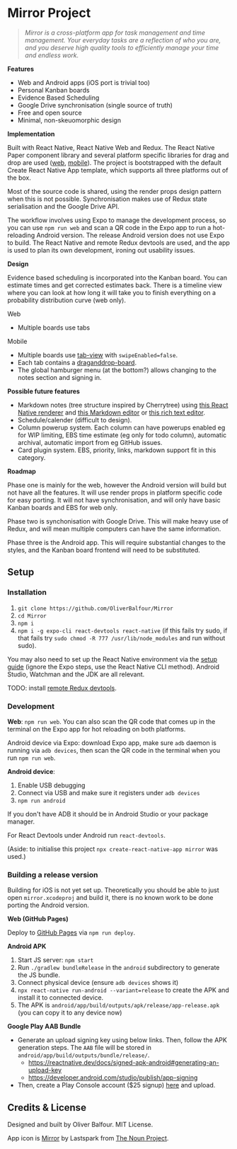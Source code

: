 
# Mirror Project

> *Mirror is a cross-platform app for task management and time management. Your everyday tasks are a reflection of who you are, and you deserve high quality tools to efficiently manage your time and endless work.*

**Features**

- Web and Android apps (iOS port is trivial too)
- Personal Kanban boards
- Evidence Based Scheduling
- Google Drive synchronisation (single source of truth)
- Free and open source
- Minimal, non-skeuomorphic design

**Implementation**

Built with React Native, React Native Web and Redux. The React Native Paper component library and several platform specific libraries for drag and drop are used ([web](https://github.com/atlassian/react-beautiful-dnd), [mobile](https://github.com/bear-junior/react-native-draganddrop-board)). The project is bootstrapped with the default Create React Native App template, which supports all three platforms out of the box.

Most of the source code is shared, using the render props design pattern when this is not possible. Synchronisation makes use of Redux state serialisation and the Google Drive API.

The workflow involves using Expo to manage the development process, so you can use `npm run web` and scan a QR code in the Expo app to run a hot-reloading Android version. The release Android version does not use Expo to build. The React Native and remote Redux devtools are used, and the app is used to plan its own development, ironing out usability issues.

**Design**

Evidence based scheduling is incorporated into the Kanban board. You can estimate times and get corrected estimates back. There is a timeline view where you can look at how long it will take you to finish everything on a probability distribution curve (web only).

Web

- Multiple boards use tabs

Mobile

- Multiple boards use [tab-view](https://github.com/satya164/react-native-tab-view) with `swipeEnabled=false`.
- Each tab contains a [draganddrop-board](https://github.com/bear-junior/react-native-draganddrop-board).
- The global hamburger menu (at the bottom?) allows changing to the notes section and signing in.

**Possible future features**

- Markdown notes (tree structure inspired by Cherrytree) using [this React Native renderer](https://github.com/mientjan/react-native-markdown-renderer) and [this Markdown editor](https://github.com/outline/rich-markdown-editor) or [this rich text editor](https://github.com/wxik/react-native-rich-editor).
- Schedule/calender (difficult to design).
- Column powerup system. Each column can have powerups enabled eg for WIP limiting, EBS time estimate (eg only for todo column), automatic archival, automatic import from eg GitHub issues.
- Card plugin system. EBS, priority, links, markdown support fit in this category.

**Roadmap**

Phase one is mainly for the web, however the Android version will build but not have all the features. It will use render props in platform specific code for easy porting. It will not have synchronisation, and will only have basic Kanban boards and EBS for web only.

Phase two is synchonisation with Google Drive. This will make heavy use of Redux, and will mean multiple computers can have the same information.

Phase three is the Android app. This will require substantial changes to the styles, and the Kanban board frontend will need to be substituted.

## Setup

### Installation

1. `git clone https://github.com/OliverBalfour/Mirror`
2. `cd Mirror`
3. `npm i`
4. `npm i -g expo-cli react-devtools react-native` (if this fails try sudo, if that fails try `sudo chmod -R 777 /usr/lib/node_modules` and run without sudo).

You may also need to set up the React Native environment via the [setup guide](https://reactnative.dev/docs/environment-setup) (ignore the Expo steps, use the React Native CLI method). Android Studio, Watchman and the JDK are all relevant.

TODO: install [remote Redux devtools](https://github.com/zalmoxisus/remote-redux-devtools).

### Development

**Web**: `npm run web`. You can also scan the QR code that comes up in the terminal on the Expo app for hot reloading on both platforms.

Android device via Expo: download Expo app, make sure `adb` daemon is running via `adb devices`, then scan the QR code in the terminal when you run `npm run web`.

**Android device**:

1. Enable USB debugging
2. Connect via USB and make sure it registers under `adb devices`
3. `npm run android`

If you don't have ADB it should be in Android Studio or your package manager.

For React Devtools under Android run `react-devtools`.

(Aside: to initialise this project `npx create-react-native-app mirror` was used.)

### Building a release version

Building for iOS is not yet set up. Theoretically you should be able to just open `mirror.xcodeproj` and build it, there is no known work to be done porting the Android version.

**Web (GitHub Pages)**

Deploy to [GitHub Pages](https://oliverbalfour.github.io/Mirror/) via `npm run deploy`.

**Android APK**

1. Start JS server: `npm start`
2. Run `./gradlew bundleRelease` in the `android` subdirectory to generate the JS bundle.
3. Connect physical device (ensure `adb devices` shows it)
4. `npx react-native run-android --variant=release` to create the APK and install it to connected device.
5. The APK is `android/app/build/outputs/apk/release/app-release.apk` (you can copy it to any device now)

**Google Play AAB Bundle**

- Generate an upload signing key using below links. Then, follow the APK generation steps. The `AAB` file will be stored in `android/app/build/outputs/bundle/release/`.
  - https://reactnative.dev/docs/signed-apk-android#generating-an-upload-key
  - https://developer.android.com/studio/publish/app-signing
- Then, create a Play Console account ($25 signup) [here](https://play.google.com/apps/publish/signup/) and upload.

## Credits & License

Designed and built by Oliver Balfour. MIT License.

App icon is [Mirror](https://thenounproject.com/term/mirror/340140/) by Lastspark from [The Noun Project](http://thenounproject.com/).
